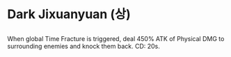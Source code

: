 # Dark Jixuanyuan (상)

##

When global Time Fracture is triggered, deal 450% ATK of Physical DMG to surrounding enemies and knock them back. CD: 20s.
